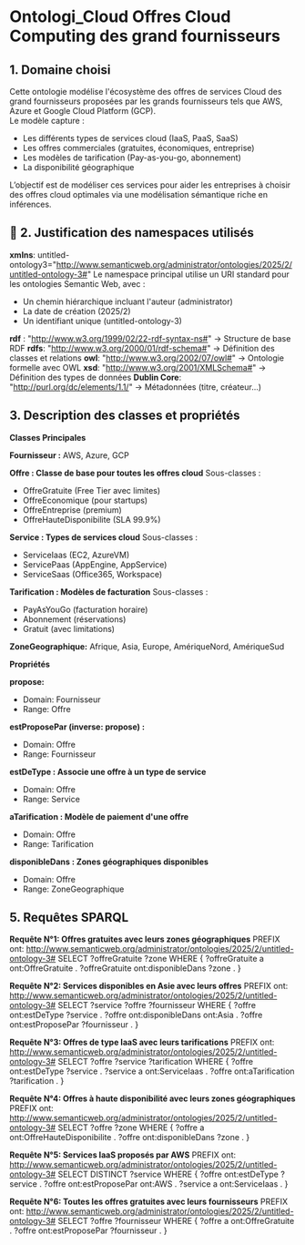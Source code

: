 #  Ontologi_Cloud Offres Cloud Computing des grand fournisseurs

##  1. Domaine choisi

Cette ontologie modélise l'écosystème des offres de services Cloud des grand fournisseurs proposées par les grands fournisseurs tels que AWS, Azure et Google Cloud Platform (GCP).  
Le modèle capture :
- Les différents types de services cloud (IaaS, PaaS, SaaS)
- Les offres commerciales (gratuites, économiques, entreprise)
- Les modèles de tarification (Pay-as-you-go, abonnement)
- La disponibilité géographique

L’objectif est de modéliser ces services pour aider les entreprises à choisir des offres cloud optimales via une modélisation sémantique riche en inférences.


## 🧭 2. Justification des namespaces utilisés
**xmlns**:
untitled-ontology3="http://www.semanticweb.org/administrator/ontologies/2025/2/untitled-ontology-3#"
Le namespace principal utilise un URI standard pour les ontologies Semantic Web, avec :
- Un chemin hiérarchique incluant l'auteur (administrator)
- La date de création (2025/2)
- Un identifiant unique (untitled-ontology-3)

**rdf** : "http://www.w3.org/1999/02/22-rdf-syntax-ns#" -> Structure de base RDF
**rdfs**: "http://www.w3.org/2000/01/rdf-schema#" -> Définition des classes et relations
**owl**: "http://www.w3.org/2002/07/owl#" -> Ontologie formelle avec OWL
**xsd**: "http://www.w3.org/2001/XMLSchema#" -> Définition des types de données
**Dublin Core**: "http://purl.org/dc/elements/1.1/" -> Métadonnées (titre, créateur...)

##  3. Description des classes et propriétés

**Classes Principales**

**Fournisseur :** AWS, Azure, GCP

**Offre : Classe de base pour toutes les offres cloud**
Sous-classes :

- OffreGratuite (Free Tier avec limites)
- OffreEconomique (pour startups)
- OffreEntreprise (premium)
- OffreHauteDisponibilite (SLA 99.9%)

**Service : Types de services cloud**
Sous-classes :

- ServiceIaas (EC2, AzureVM)
- ServicePaas (AppEngine, AppService)
- ServiceSaas (Office365, Workspace)

**Tarification : Modèles de facturation**
Sous-classes :

- PayAsYouGo (facturation horaire)
- Abonnement (réservations)
- Gratuit (avec limitations)

**ZoneGeographique:** Afrique, Asia, Europe, AmériqueNord, AmériqueSud

**Propriétés**

**propose:**
- Domain: Fournisseur
- Range: Offre

**estProposePar (inverse: propose) :**
- Domain: Offre
- Range: Fournisseur

**estDeType : Associe une offre à un type de service**
- Domain: Offre
- Range: Service

**aTarification : Modèle de paiement d'une offre**
- Domain: Offre
- Range: Tarification

**disponibleDans : Zones géographiques disponibles**
- Domain: Offre
- Range: ZoneGeographique

##  5. Requêtes SPARQL

**Requête N°1: Offres gratuites avec leurs zones géographiques**
PREFIX ont: <http://www.semanticweb.org/administrator/ontologies/2025/2/untitled-ontology-3#>
SELECT ?offreGratuite ?zone
WHERE {
  ?offreGratuite a ont:OffreGratuite .
  ?offreGratuite ont:disponibleDans ?zone .
}

**Requête N°2: Services disponibles en Asie avec leurs offres**
PREFIX ont: <http://www.semanticweb.org/administrator/ontologies/2025/2/untitled-ontology-3#>
SELECT ?service ?offre ?fournisseur
WHERE {
  ?offre ont:estDeType ?service .
  ?offre ont:disponibleDans ont:Asia .
  ?offre ont:estProposePar ?fournisseur .
}

**Requête N°3: Offres de type IaaS avec leurs tarifications**
PREFIX ont: <http://www.semanticweb.org/administrator/ontologies/2025/2/untitled-ontology-3#>
SELECT ?offre ?service ?tarification
WHERE {
  ?offre ont:estDeType ?service .
  ?service a ont:ServiceIaas .
  ?offre ont:aTarification ?tarification .
}

**Requête N°4: Offres à haute disponibilité avec leurs zones géographiques**
PREFIX ont: <http://www.semanticweb.org/administrator/ontologies/2025/2/untitled-ontology-3#>
SELECT ?offre ?zone
WHERE {
  ?offre a ont:OffreHauteDisponibilite .
  ?offre ont:disponibleDans ?zone .
}

**Requête N°5: Services IaaS proposés par AWS**
PREFIX ont: <http://www.semanticweb.org/administrator/ontologies/2025/2/untitled-ontology-3#>
SELECT DISTINCT ?service
WHERE {
  ?offre ont:estDeType ?service .
  ?offre ont:estProposePar ont:AWS .
  ?service a ont:ServiceIaas .
}

**Requête N°6: Toutes les offres gratuites avec leurs fournisseurs**
PREFIX ont: <http://www.semanticweb.org/administrator/ontologies/2025/2/untitled-ontology-3#>
SELECT ?offre ?fournisseur
WHERE {
  ?offre a ont:OffreGratuite .
  ?offre ont:estProposePar ?fournisseur .
}
